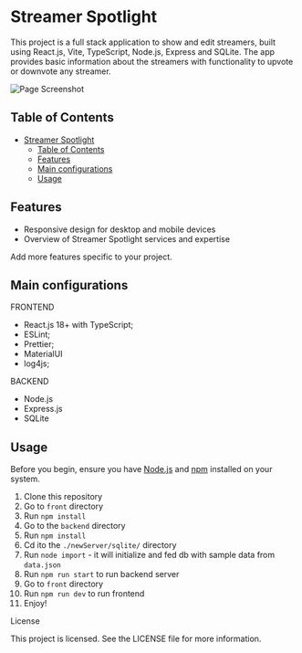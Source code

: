 # Streamer Spotlight

This project is a full stack application to show and edit streamers, built using React.js, Vite, TypeScript, Node.js, Express and SQLite. The app provides basic information about the streamers with functionality to upvote or downvote any streamer.

![Page Screenshot](./screenshot.png)

## Table of Contents

-   [Streamer Spotlight](#streamer-spotlight)
    -   [Table of Contents](#table-of-contents)
    -   [Features](#features)
    -   [Main configurations](#main-configurations)
    -   [Usage](#usage)

## Features

-   Responsive design for desktop and mobile devices
-   Overview of Streamer Spotlight services and expertise

Add more features specific to your project.

## Main configurations

FRONTEND

-   React.js 18+ with TypeScript;
-   ESLint;
-   Prettier;
-   MaterialUI
-   log4js;

BACKEND

-   Node.js
-   Express.js
-   SQLite

## Usage

Before you begin, ensure you have [Node.js](https://nodejs.org/) and [npm](https://www.npmjs.com/) installed on your system.

1. Clone this repository
2. Go to `front` directory
3. Run `npm install`
4. Go to the `backend` directory
5. Run `npm install`
6. Cd ito the `./newServer/sqlite/` directory
7. Run `node import` - it will initialize and fed db with sample data from `data.json`
8. Run `npm run start` to run backend server
9. Go to `front` directory
10. Run `npm run dev` to run frontend
11. Enjoy!

License

This project is licensed. See the LICENSE file for more information.
